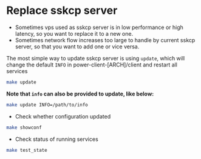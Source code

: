 # Replace sskcp server 
* Sometimes vps used as sskcp server is in low performance or high latency, so you want to replace it to a new one. 
* Sometimes network flow increases too large to handle by current sskcp server, so that you want to add one or vice versa.


The most simple way to update sskcp server is using `update`, which will change the default `INFO` in power-client-[ARCH]/client and restart all services 
```bash
make update
``` 
**Note that `info` can also be provided to update, like below:**
```bash
make update INFO=/path/to/info
```

* Check whether configuration updated
```bash
make showconf
```

* Check status of running services 
```bash
make test_state
```
